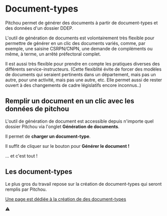 # Document-types

Pitchou permet de générer des documents à partir de document-types et des données d'un dossier DDEP.

L'outil de génération de documents est volontairement très flexible pour permettre de générer en un clic des documents variés, comme, par exemple, une saisine CSRPN/CNPN, une demande de compléments ou même, à terme, un arrêté préfectoral complet.

Il est aussi très flexible pour prendre en compte les pratiques diverses des différents service-instructeurs.
(Cette flexiblité évite de forcer des modèles de documents qui seraient pertinents dans un département, mais pas un autre, pour une activité, mais pas une autre, etc. Elle permet aussi de rester ouvert à des changements de cadre législatifs encore inconnus..)


## Remplir un document en un clic avec les données de pitchou

L'outil de génération de document est accessible depuis n'importe quel dossier Pitchou via l'onglet **Génération de documents**.

Il permet de **charger un document-type**.

Il suffit de cliquer sur le bouton pour **Générer le document !**

... et c'est tout !


## Les document-types

Le plus gros du travail repose sur la création de document-types qui seront remplis par Pitchou.

[Une page est dédiée à la création de des document-types](./creation.md)


⚠️
